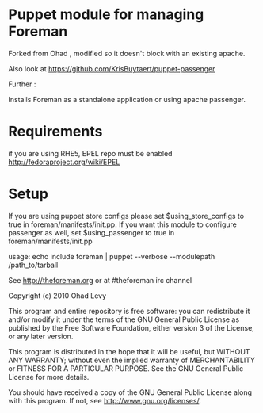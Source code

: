 # Puppet module for managing Foreman


Forked from Ohad , modified so it doesn't 
block with an existing apache.

Also look at https://github.com/KrisBuytaert/puppet-passenger


Further : 

Installs Foreman as a standalone application or using apache passenger.




# Requirements

if you are using RHE5, EPEL repo must be enabled <http://fedoraproject.org/wiki/EPEL>


# Setup

If you are using puppet store configs please set $using_store_configs to true in foreman/manifests/init.pp.
If you want this module to configure passenger as well, set $using_passenger to true in foreman/manifests/init.pp

usage:
	echo include foreman | puppet  --verbose --modulepath /path_to/tarball


See http://theforeman.org or at #theforeman irc channel

Copyright (c) 2010 Ohad Levy

This program and entire repository is free software: you can redistribute it and/or modify
it under the terms of the GNU General Public License as published by
the Free Software Foundation, either version 3 of the License, or
any later version.

This program is distributed in the hope that it will be useful,
but WITHOUT ANY WARRANTY; without even the implied warranty of
MERCHANTABILITY or FITNESS FOR A PARTICULAR PURPOSE.  See the
GNU General Public License for more details.

You should have received a copy of the GNU General Public License
along with this program.  If not, see <http://www.gnu.org/licenses/>.

